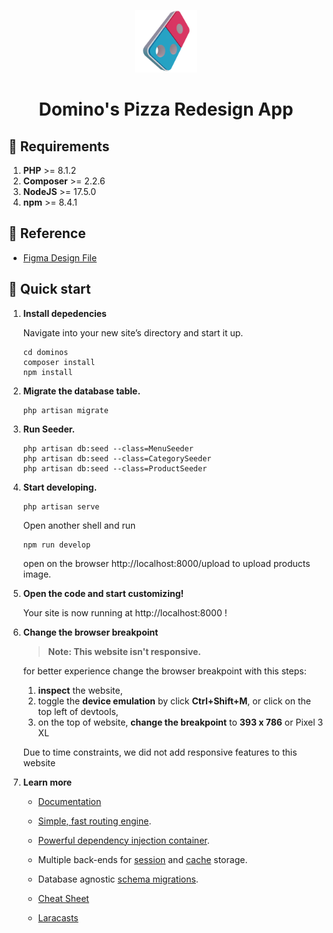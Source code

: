 <p align="center">
    <img alt="Domino's Pizza 3d Logo" src="./public/Logo3D.png" width="100" />
</p>
<h1 align="center">
  Domino's Pizza Redesign App
</h1>

## 🧾 Requirements

1.  **PHP** >= 8.1.2
2.  **Composer** >= 2.2.6
3.  **NodeJS** >= 17.5.0
4.  **npm** >= 8.4.1

## 🔱 Reference

-   [Figma Design File](https://www.figma.com/file/YfJdoFida9cy8DoIhMDbLh/Domino-s-Redesign-File)

## 🚀 Quick start

1. **Install depedencies**

    Navigate into your new site’s directory and start it up.

    ```shell
    cd dominos
    composer install
    npm install
    ```

2. **Migrate the database table.**

    ```shell
    php artisan migrate
    ```

3. **Run Seeder.**

    ```shell
    php artisan db:seed --class=MenuSeeder
    php artisan db:seed --class=CategorySeeder
    php artisan db:seed --class=ProductSeeder
    ```

4. **Start developing.**

    ```shell
    php artisan serve
    ```

    Open another shell and run

    ```shell
    npm run develop
    ```

    open on the browser http://localhost:8000/upload to upload products image.

5. **Open the code and start customizing!**

    Your site is now running at http://localhost:8000 !

6. **Change the browser breakpoint**

    > **Note: This website isn't responsive.**

    for better experience change the browser breakpoint with this steps:

    1. **inspect** the website,
    2. toggle the **device emulation** by click **Ctrl+Shift+M**, or click on the top left of devtools,
    3. on the top of website, **change the breakpoint** to **393 x 786** or Pixel 3 XL

    Due to time constraints, we did not add responsive features to this website

7. **Learn more**

    - [Documentation](https://laravel.com/docs)

    - [Simple, fast routing engine](https://laravel.com/docs/routing).

    - [Powerful dependency injection container](https://laravel.com/docs/container).

    - Multiple back-ends for [session](https://laravel.com/docs/session) and [cache](https://laravel.com/docs/cache) storage.

    - Database agnostic [schema migrations](https://laravel.com/docs/migrations).

    - [Cheat Sheet](https://www.gatsbyjs.com/docs/cheat-sheet/?utm_source=starter&utm_medium=readme&utm_campaign=minimal-starter)

    - [Laracasts](https://laracasts.com)
